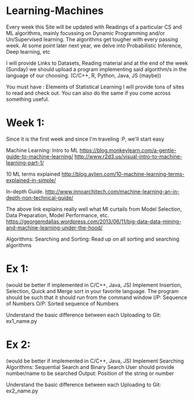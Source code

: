 # Learning-Machines
Every week this Site will be updated with Readings of a particular CS and ML algorithms, mainly focussing on Dynamic Programming and/or Un/Supervised learning.
The algorithms get tougher with every passing week. At some point later next year, we delve into Probabilistic Inference, Deep learning, etc

I will provide Links to Datasets, Reading material and at the end of the week (Sunday) we should upload a program implementing said algorithm/s in the language of our choosing. (C/C++, R, Python, Java, JS (maybe))

You must have : Elements of Statistical Learning 
I will provide tons of sites to read and check out. You can also do the same if you come across something useful.


# Week 1: 
Since it is the first week and since I'm traveling :P, we'll start easy

Machine Learning:
Intro to ML 
https://blog.monkeylearn.com/a-gentle-guide-to-machine-learning/
http://www.r2d3.us/visual-intro-to-machine-learning-part-1/

10 ML terms explained
http://blog.aylien.com/10-machine-learning-terms-explained-in-simple/

In-depth Guide.
http://www.innoarchitech.com/machine-learning-an-in-depth-non-technical-guide/

The above link explains really well what Ml curtails from Model Selection, Data Preparation, Model Performance, etc.
https://georgemdallas.wordpress.com/2013/06/11/big-data-data-mining-and-machine-learning-under-the-hood/

Algorithms:
Searching and Sorting:
Read up on all sorting and searching algorithms

# Ex 1:
(would be better if implemented in C/C++, Java, JS)
Implement Insertion, Selection, Quick and Merge sort in your favorite language.
The program should be such that it should run from the command window 
I/P: Sequence of Numbers
O/P: Sorted sequence of Numbers

Understand the basic difference between each
Uploading to Git: ex1_name.py


# Ex 2:
(would be better if implemented in C/C++, Java, JS)
Implement Searching Algorithms: Sequential Search and Binary Search
User should provide number/name to be searched
Output: Position of the string or number 

Understand the basic difference between each
Uploading to Git: ex2_name.py


